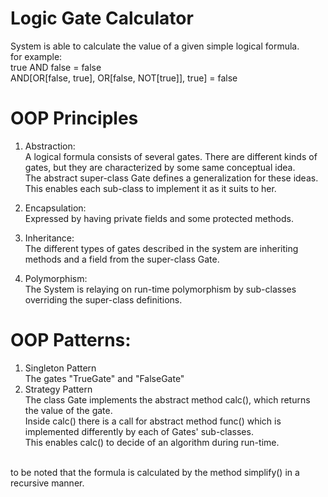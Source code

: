 # Logic Gate Calculator

System is able to calculate the value of a given simple logical formula.\
for example:\
true AND false = false\
AND[OR[false, true], OR[false, NOT[true]], true] = false

# OOP Principles
1. Abstraction:<br>
A logical formula consists of several gates. 
There are different kinds of gates, but they are characterized by some same conceptual idea.<br>
The abstract super-class Gate defines a generalization for these ideas.<br>
This enables each sub-class to implement it as it suits to her.

2. Encapsulation:<br>
Expressed by having private fields and some protected methods.

3. Inheritance:<br>
The different types of gates described in the system are inheriting methods and a field from the super-class Gate.

4. Polymorphism:<br>
The System is relaying on run-time polymorphism by sub-classes overriding the super-class definitions.

# OOP Patterns:
1. Singleton Pattern<br>
The gates "TrueGate" and "FalseGate"
2. Strategy Pattern<br>
The class Gate implements the abstract method calc(), which returns the value of the gate.<br>
Inside calc() there is a call for abstract method func() which is implemented differently by each of Gates' sub-classes.<br>
This enables calc() to decide of an algorithm during run-time.<br><br>

to be noted that the formula is calculated by the method simplify() in a recursive manner.

